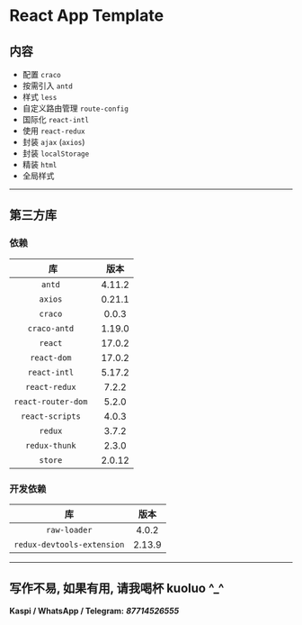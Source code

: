# React App Template

## 内容

- 配置 `craco`
- 按需引入 `antd`
- 样式 `less`
- 自定义路由管理 `route-config`
- 国际化 `react-intl`
- 使用 `react-redux`
- 封装 `ajax` (`axios`)
- 封装 `localStorage`
- 精装 `html`
- 全局样式

---

## 第三方库

### 依赖

|         库          |  版本  |
| :-----------------: | :----: |
|       `antd `       | 4.11.2 |
|      `axios `       | 0.21.1 |
|      `craco `       | 0.0.3  |
|    `craco-antd `    | 1.19.0 |
|      `react `       | 17.0.2 |
|    `react-dom `     | 17.0.2 |
|    `react-intl `    | 5.17.2 |
|   `react-redux `    | 7.2.2  |
| `react-router-dom ` | 5.2.0  |
|  `react-scripts `   | 4.0.3  |
|      `redux `       | 3.7.2  |
|   `redux-thunk `    | 2.3.0  |
|      `store `       | 2.0.12 |

### 开发依赖

|             库             |  版本  |
| :------------------------: | :----: |
|        `raw-loader`        | 4.0.2  |
| `redux-devtools-extension` | 2.13.9 |

---

## 写作不易, 如果有用, 请我喝杯 kuoluo ^\_^

**Kaspi / WhatsApp / Telegram:** **_87714526555_**
